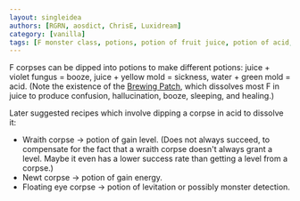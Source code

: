 ```yaml
---
layout: singleidea
authors: [RGRN, aosdict, ChrisE, Luxidream]
category: [vanilla]
tags: [F monster class, potions, potion of fruit juice, potion of acid, wraith, newt, corpse]
---
```

F corpses can be dipped into potions to make different potions: juice + violet fungus = booze, juice + yellow mold = sickness, water + green mold = acid. (Note the existence of the [Brewing Patch](https://bilious.alt.org/?149), which dissolves most F in juice to produce confusion, hallucination, booze, sleeping, and healing.)

Later suggested recipes which involve dipping a corpse in acid to dissolve it:
* Wraith corpse &rarr; potion of gain level. (Does not always succeed, to compensate for the fact that a wraith corpse doesn't always grant a level. Maybe it even has a lower success rate than getting a level from a corpse.)
* Newt corpse &rarr; potion of gain energy.
* Floating eye corpse &rarr; potion of levitation or possibly monster detection.
